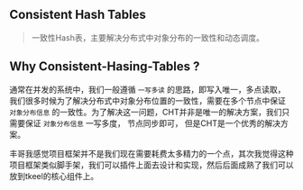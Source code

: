 ## Consistent Hash Tables

> 一致性Hash表，主要解决分布式中对象分布的一致性和动态调度。

## Why Consistent-Hasing-Tables ?

通常在并发的系统中，我们一般遵循 `一写多读` 的思路，即写入唯一，多点读取， 我们很多时候为了解决分布式中对象分布位置的一致性，需要在多个节点中保证 `对象分布信息` 的一致性。为了解决这一问题，CHT并非是唯一的解决方案，我们只需要保证 `对象分布信息` 一写多度， 节点同步即可， 但是CHT是一个优秀的解决方案。

丰哥我感觉项目框架并不是我们现在需要耗费太多精力的一个点，其次我觉得这种项目框架类似脚手架，我们可以插件上面去设计和实现，然后后面成熟了我们可以放到tkeel的核心组件上。